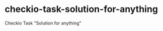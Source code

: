 checkio-task-solution-for-anything
==================================

Checkio Task "Solution for anything"
